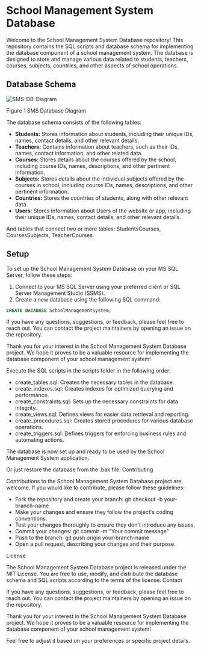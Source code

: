 # School Management System Database

Welcome to the School Management System Database repository! This repository contains the SQL scripts and database schema for implementing the database component of a school management system. The database is designed to store and manage various data related to students, teachers, courses, subjects, countries, and other aspects of school operations.

## Database Schema

![SMS-DB-Diagram](https://github.com/BorisPaunovic/School-Management-System-Database/assets/119711363/bff84a11-141f-4838-adaf-6022f189c2fe)

Figure 1 SMS Database Diagram


The database schema consists of the following tables:

- **Students:** Stores information about students, including their unique IDs, names, contact details, and other relevant details.
- **Teachers:** Contains information about teachers, such as their IDs, names, contact information, and other related data.
- **Courses:** Stores details about the courses offered by the school, including course IDs, names, descriptions, and other pertinent information.
- **Subjects:** Stores details about the individual subjects offered by the courses in school, including course IDs, names, descriptions, and other pertinent information.
- **Countries:** Stores the countries of students, along with other relevant data.
- **Users:** Stores information about Users of the website or app, including their unique IDs, names, contact details, and other relevant details.

And tables that connect two or more tables: StudentsCourses, CoursesSubjects, TeacherCourses.

## Setup

To set up the School Management System Database on your MS SQL Server, follow these steps:

1. Connect to your MS SQL Server using your preferred client or SQL Server Management Studio (SSMS).
2. Create a new database using the following SQL command:

```sql
CREATE DATABASE SchoolManagementSystem;
```
If you have any questions, suggestions, or feedback, please feel free to reach out. You can contact the project maintainers by opening an issue on the repository.

Thank you for your interest in the School Management System Database project. We hope it proves to be a valuable resource for implementing the database component of your school management system!

Execute the SQL scripts in the scripts folder in the following order:  
- create_tables.sql: Creates the necessary tables in the database.
- create_indexes.sql: Creates indexes for optimized querying and performance.
- create_constraints.sql: Sets up the necessary constraints for data integrity.
- create_views.sql: Defines views for easier data retrieval and reporting.
- create_procedures.sql: Creates stored procedures for various database operations.
- create_triggers.sql: Defines triggers for enforcing business rules and automating actions.

The database is now set up and ready to be used by the School Management System application.

Or just restore the database from the .bak file.
Contributing

Contributions to the School Management System Database project are welcome. If you would like to contribute, please follow these guidelines:

   - Fork the repository and create your branch: git checkout -b your-branch-name
   - Make your changes and ensure they follow the project's coding conventions.
   - Test your changes thoroughly to ensure they don't introduce any issues.
   - Commit your changes: git commit -m "Your commit message"
   - Push to the branch: git push origin your-branch-name
   - Open a pull request, describing your changes and their purpose.

License

The School Management System Database project is released under the MIT License. You are free to use, modify, and distribute the database schema and SQL scripts according to the terms of the license.
Contact

If you have any questions, suggestions, or feedback, please feel free to reach out. You can contact the project maintainers by opening an issue on the repository.

Thank you for your interest in the School Management System Database project. We hope it proves to be a valuable resource for implementing the database component of your school management system!


Feel free to adjust it based on your preferences or specific project details.

